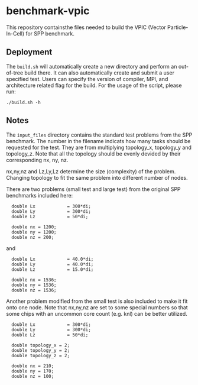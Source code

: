 # benchmark-vpic

This repository containsthe files needed to build the VPIC (Vector Particle-In-Cell) for SPP benchmark.

## Deployment

The `build.sh` will automatically create a new directory and perform an out-of-tree build there. It can also automatically create and submit a user specified test. Users can specify the version of compiler, MPI, and architecture related flag for the build. For the usage of the script, please run:

```
./build.sh -h
```

## Notes

The `input_files` directory contains the standard test problems from the SPP benchmark. The number in the filename indicats how many tasks should be requested for the test.  They are from multiplying topology_x, topology_y and topology_z. Note that all the topology should be evenly devided by their corresponding nx, ny, nz.

nx,ny,nz and Lz,Ly,Lz determine the size (complexity) of the problem. Changing topology to fit the same problem into different number of nodes.

There are two problems (small test and large test) from the original SPP benchmarks included here:

```
  double Lx            = 300*di; 
  double Ly            = 300*di; 
  double Lz            = 50*di; 

  double nx = 1200;
  double ny = 1200;
  double nz = 200;
```

and

```
  double Lx            = 40.0*di;
  double Ly            = 40.0*di;
  double Lz            = 15.0*di;

  double nx = 1536;
  double ny = 1536;
  double nz = 1536;
```

Another problem modified from the small test is also included to make it fit onto one node. Note that nx,ny,nz are set to some special numbers so that some chips with an uncommon core count (e.g. knl) can be better utilized.

```
  double Lx            = 300*di;
  double Ly            = 300*di;
  double Lz            = 50*di;

  double topology_x = 2;  
  double topology_y = 2;
  double topology_z = 2;  

  double nx = 210;
  double ny = 170;
  double nz = 100;
```
